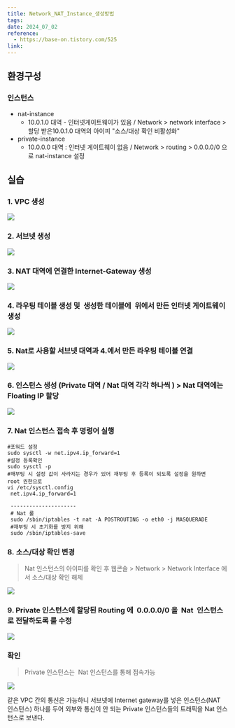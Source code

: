 ```yaml
---
title: Network_NAT_Instance_생성방법
tags: 
date: 2024_07_02
reference:
  - https://base-on.tistory.com/525
link:
---
```

## 환경구성

### 인스턴스
- nat-instance
	- 10.0.1.0 대역 - 인터넷게이트웨이가 있음 / Network > network interface > 할당 받은10.0.1.0 대역의 아이피 "소스/대상 확인 비활성화"
- private-instance
	- 10.0.0.0 대역 : 인터넷 게이트웨이 없음 / Network > routing > 0.0.0.0/0 으로 nat-instance 설정

## 실습

### 1. VPC 생성 

![](https://blog.kakaocdn.net/dn/bhr98o/btseyTZYrRH/biKbZThXEIXTnUiZkPgRk0/img.png)

### 2. 서브넷 생성

![](https://blog.kakaocdn.net/dn/cyybrc/btset6lFKKq/8MvV95a4ZfXMfRYnQxeVV0/img.png)

### 3. NAT 대역에 연결한 Internet-Gateway 생성

![](https://blog.kakaocdn.net/dn/x64PO/btsex2DpZUq/NrwdH4wA7o4QlH4vQN2CzK/img.png)

### 4. 라우팅 테이블 생성 및  생성한 테이블에  위에서 만든 인터넷 게이트웨이 생성

![](https://blog.kakaocdn.net/dn/yYlsj/btsetIrSLqx/degWzQ7RHXk7dBlQkSSNE0/img.png)

### 5. Nat로 사용할 서브넷 대역과 4.에서 만든 라우팅 테이블 연결

![](https://blog.kakaocdn.net/dn/KzE9W/btsexgn1BF5/g85KBWdkl7WlWsujWoWax0/img.png)

### 6. 인스턴스 생성 (Private 대역 / Nat 대역 각각 하나씩 ) > Nat 대역에는 Floating IP 할당

![](https://blog.kakaocdn.net/dn/cgTjGD/btsexdLE1m5/MrppKEERRcbPaaejWy1eRk/img.png)

### 7. Nat 인스턴스 접속 후 명령어 실행

```shell
#포워드 설정
sudo sysctl -w net.ipv4.ip_forward=1
#설정 등록확인 
sudo sysctl -p
#재부팅 시 설정 값이 사라지는 경우가 있어 재부팅 후 등록이 되도록 설정을 원하면 
root 권한으로 
vi /etc/sysctl.config 
 net.ipv4.ip_forward=1
 
 ---------------------
 # Nat 룰
 sudo /sbin/iptables -t nat -A POSTROUTING -o eth0 -j MASQUERADE
 #재부팅 시 초기화를 방지 위해 
 sudo /sbin/iptables-save
```

### 8. 소스/대상 확인 변경

> Nat 인스턴스의 아이피를 확인 후 웹콘솔 > Network > Network Interface 에서 소스/대상 확인 해제

![](https://blog.kakaocdn.net/dn/tHmW4/btseyKWCcnj/WI9vJtGN7RFhLW03idw0Mk/img.png)

### 9. Private 인스턴스에 할당된 Routing 에  0.0.0.0/0 을  Nat  인스턴스로 전달하도록 룰 수정

![](https://blog.kakaocdn.net/dn/0W53A/btsey6dRWMu/lrnbiMmgMJ2qUs9m9n14RK/img.png)

### 확인

> Private 인스턴스는  Nat 인스턴스를 통해 접속가능

![](https://blog.kakaocdn.net/dn/kA3ym/btseyJXItZs/WQVbHBRZCE1hwxwpcR41ek/img.png)

같은 VPC 간의 통신은 가능하니 서브넷에 Internet gateway를 넣은 인스턴스(NAT 인스턴스) 하나를 두어 외부와 통신이 안 되는 Private 인스턴스들의 트래픽을 Nat 인스턴스로 보낸다.